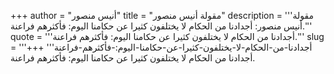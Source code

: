 +++
author = "أنيس منصور"
title = "مقولة أنيس منصور"
description = '''مقولة أنيس منصور: أجدادنا من الحكام لا يختلفون كثيرا عن حكامنا اليوم: فأكثرهم فراعنة.'''
quote = '''أجدادنا من الحكام لا يختلفون كثيرا عن حكامنا اليوم: فأكثرهم فراعنة.'''
slug = '''أجدادنا-من-الحكام-لا-يختلفون-كثيرا-عن-حكامنا-اليوم:-فأكثرهم-فراعنة'''
+++
أجدادنا من الحكام لا يختلفون كثيرا عن حكامنا اليوم: فأكثرهم فراعنة.
